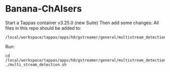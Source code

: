 # Banana-ChAIsers

Start a Tappas container v3.25.0 (new Suite)
Then add some changes:
All files in this repo should be added to: 
```
/local/workspace/tappas/apps/h8/gstreamer/general/multistream_detection/
```

Run:
```
cd /local/workspace/tappas/apps/h8/gstreamer/general/multistream_detection
./multi_stream_detection.sh
```
